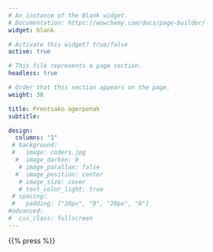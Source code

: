 ```yaml
---
# An instance of the Blank widget.
# Documentation: https://wowchemy.com/docs/page-builder/
widget: blank

# Activate this widget? true/false
active: true

# This file represents a page section.
headless: true

# Order that this section appears on the page.
weight: 30

title: Prentsako agerpenak
subtitle: 

design:
  columns: "1"
 # background:
 #   image: coders.jpg
  #  image_darken: 0
   # image_parallax: false
  #  image_position: center
   # image_size: cover
   # text_color_light: true
 # spacing:
 #   padding: ["20px", "0", "20px", "0"]
#advanced:
#  css_class: fullscreen
---
```


{{% press %}}
